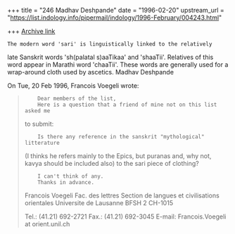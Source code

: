 +++
title = "246 Madhav Deshpande"
date = "1996-02-20"
upstream_url = "https://list.indology.info/pipermail/indology/1996-February/004243.html"

+++
[Archive link](https://list.indology.info/pipermail/indology/1996-February/004243.html)

	The modern word 'sari' is linguistically linked to the relatively 
late Sanskrit words 'sh(palatal s)aaTikaa' and 'shaaTii'.  Relatives of 
this word appear in Marathi word 'chaaTii'.  These words are generally 
used for a wrap-around cloth used by ascetics.
	Madhav Deshpande

On Tue, 20 Feb 1996, Francois Voegeli wrote:

>         Dear members of the list,
>         Here is a question that a friend of mine not on this list asked me
> to submit:
> 
>         Is there any reference in the sanskrit "mythological" litterature
> (I thinks he refers mainly to the Epics, but puranas and, why not, kavya
> should be included also) to the sari piece of clothing?
> 
>         I can't think of any.
>         Thanks in advance.
> 
> Francois Voegeli
> Fac. des lettres
> Section de langues et civilisations orientales
> Universite de Lausanne
> BFSH 2
> CH-1015
> 
> Tel.: (41.21) 692-2721
> Fax.: (41.21) 692-3045
> E-mail: Francois.Voegeli at orient.unil.ch
> 
> 
> 
> 




